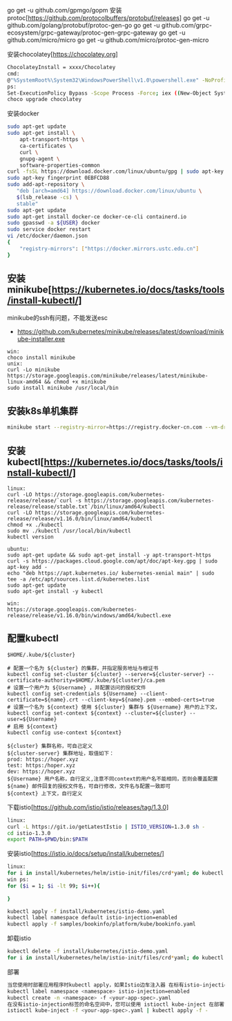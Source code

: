 go get -u github.com/gpmgo/gopm
安装protoc[https://github.com/protocolbuffers/protobuf/releases]
go get -u github.com/golang/protobuf/protoc-gen-go
go get -u github.com/grpc-ecosystem/grpc-gateway/protoc-gen-grpc-gateway
go get -u github.com/micro/micro
go get -u github.com/micro/protoc-gen-micro

安装chocolatey[https://chocolatey.org]
```bash
ChocolateyInstall = xxxx/Chocolatey
cmd:
@"%SystemRoot%\System32\WindowsPowerShell\v1.0\powershell.exe" -NoProfile -InputFormat None -ExecutionPolicy Bypass -Command "iex ((New-Object System.Net.WebClient).DownloadString('https://chocolatey.org/install.ps1'))" && SET "PATH=%PATH%;%ALLUSERSPROFILE%\chocolatey\bin"
ps:
Set-ExecutionPolicy Bypass -Scope Process -Force; iex ((New-Object System.Net.WebClient).DownloadString('https://chocolatey.org/install.ps1'))
choco upgrade chocolatey
```
安装docker
```bash
sudo apt-get update
sudo apt-get install \
    apt-transport-https \
    ca-certificates \
    curl \
    gnupg-agent \
    software-properties-common
curl -fsSL https://download.docker.com/linux/ubuntu/gpg | sudo apt-key add -
sudo apt-key fingerprint 0EBFCD88
sudo add-apt-repository \
   "deb [arch=amd64] https://download.docker.com/linux/ubuntu \
   $(lsb_release -cs) \
   stable"
sudo apt-get update
sudo apt-get install docker-ce docker-ce-cli containerd.io
sudo gpasswd -a ${USER} docker
sudo service docker restart
vi /etc/docker/daemon.json
{
    "registry-mirrors": ["https://docker.mirrors.ustc.edu.cn"]
}
```

## 安装minikube[https://kubernetes.io/docs/tasks/tools/install-kubectl/]
minikube的ssh有问题，不能发送esc
- https://github.com/kubernetes/minikube/releases/latest/download/minikube-installer.exe
```shell script
win:
choco install minikube
unix:
curl -Lo minikube https://storage.googleapis.com/minikube/releases/latest/minikube-linux-amd64 && chmod +x minikube
sudo install minikube /usr/local/bin
```
## 安装k8s单机集群
```bash
minikube start --registry-mirror=https://registry.docker-cn.com --vm-driver=hyperv --hyperv-virtual-switch "Default Switch"
```
## 安装kubectl[https://kubernetes.io/docs/tasks/tools/install-kubectl/]
```shell script
linux:
curl -LO https://storage.googleapis.com/kubernetes-release/release/`curl -s https://storage.googleapis.com/kubernetes-release/release/stable.txt`/bin/linux/amd64/kubectl
curl -LO https://storage.googleapis.com/kubernetes-release/release/v1.16.0/bin/linux/amd64/kubectl
chmod +x ./kubectl
sudo mv ./kubectl /usr/local/bin/kubectl
kubectl version

ubuntu:
sudo apt-get update && sudo apt-get install -y apt-transport-https
curl -s https://packages.cloud.google.com/apt/doc/apt-key.gpg | sudo apt-key add -
echo "deb https://apt.kubernetes.io/ kubernetes-xenial main" | sudo tee -a /etc/apt/sources.list.d/kubernetes.list
sudo apt-get update
sudo apt-get install -y kubectl

win:
https://storage.googleapis.com/kubernetes-release/release/v1.16.0/bin/windows/amd64/kubectl.exe
```
## 配置kubectl
```shell script
$HOME/.kube/${cluster}

# 配置一个名为 ${cluster} 的集群，并指定服务地址与根证书
kubectl config set-cluster ${cluster} --server=${cluster-server} --certificate-authority=$HOME/.kube/${cluster}/ca.pem
# 设置一个用户为 ${Username} ，并配置访问的授权文件
kubectl config set-credentials ${Username} --client-certificate=${name}.crt --client-key=${name}.pem --embed-certs=true
# 设置一个名为 ${context} 使用 ${cluster} 集群与 ${Username} 用户的上下文，
kubectl config set-context ${context} --cluster=${cluster} --user=${Username}
# 启用 ${context} 
kubectl config use-context ${context}

${cluster} 集群名称，可自己定义
${cluster-server} 集群地址，取值如下： 
prod: https://hoper.xyz
test: https:/hoper.xyz
dev: https://hoper.xyz
${Username} 用户名称，自行定义,注意不同context的用户名不能相同，否则会覆盖配置
${name} 邮件回复的授权文件名，可自行修改，文件名与配置一致即可
${context} 上下文，自行定义
```
下载istio[https://github.com/istio/istio/releases/tag/1.3.0]
```bash
linux:
curl -L https://git.io/getLatestIstio | ISTIO_VERSION=1.3.0 sh -
cd istio-1.3.0
export PATH=$PWD/bin:$PATH
```
安装istio[https://istio.io/docs/setup/install/kubernetes/]
```bash
linux:
for i in install/kubernetes/helm/istio-init/files/crd*yaml; do kubectl apply -f $i; done
win ps:
for ($i = 1; $i -lt 99; $i++){
    
}

kubectl apply -f install/kubernetes/istio-demo.yaml
kubectl label namespace default istio-injection=enabled
kubectl apply -f samples/bookinfo/platform/kube/bookinfo.yaml
```
卸载istio
```bash
kubectl delete -f install/kubernetes/istio-demo.yaml
for i in install/kubernetes/helm/istio-init/files/crd*yaml; do kubectl delete -f $i; done
```

部署
```bash
当您使用时部署应用程序时kubectl apply，如果Istio边车注入器 在标有istio-injection=enabled以下标记的名称空间中启动，它们将自动将Envoy容器注入您的应用程序窗格：
kubectl label namespace <namespace> istio-injection=enabled
kubectl create -n <namespace> -f <your-app-spec>.yaml
在没有istio-injection标签的命名空间中，您可以使用 istioctl kube-inject 在部署它们之前在应用程序窗格中手动注入Envoy容器：
istioctl kube-inject -f <your-app-spec>.yaml | kubectl apply -f -
```

